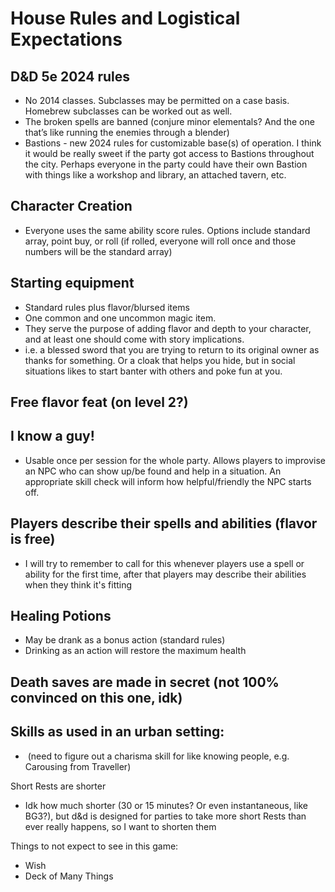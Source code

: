 # House Rules and Logistical Expectations

## D&D 5e 2024 rules

- No 2014 classes. Subclasses may be permitted on a case basis. Homebrew subclasses can be worked out as well.
- The broken spells are banned (conjure minor elementals? And the one that’s like running the enemies through a blender)
- Bastions - new 2024 rules for customizable base(s) of operation. I think it would be really sweet if the party got access to Bastions throughout the city. Perhaps everyone in the party could have their own Bastion with things like a workshop and library, an attached tavern, etc.

## Character Creation

- Everyone uses the same ability score rules. Options include standard array, point buy, or roll (if rolled, everyone will roll once and those numbers will be the standard array)

## Starting equipment

- Standard rules plus flavor/blursed items
- One common and one uncommon magic item.
- They serve the purpose of adding flavor and depth to your character, and at least one should come with story implications.
- i.e. a blessed sword that you are trying to return to its original owner as thanks for something. Or a cloak that helps you hide, but in social situations likes to start banter with others and poke fun at you.

## Free flavor feat (on level 2?)

## I know a guy!

- Usable once per session for the whole party. Allows players to improvise an NPC who can show up/be found and help in a situation. An appropriate skill check will inform how helpful/friendly the NPC starts off.

## Players describe their spells and abilities (flavor is free)

- I will try to remember to call for this whenever players use a spell or ability for the first time, after that players may describe their abilities when they think it's fitting

## Healing Potions

- May be drank as a bonus action (standard rules)
- Drinking as an action will restore the maximum health

## Death saves are made in secret (not 100% convinced on this one, idk)

## Skills as used in an urban setting:

-  (need to figure out a charisma skill for like knowing people, e.g. Carousing from Traveller)

Short Rests are shorter

- Idk how much shorter (30 or 15 minutes? Or even instantaneous, like BG3?), but d&d is designed for parties to take more short Rests than ever really happens, so I want to shorten them

Things to not expect to see in this game:

- Wish
- Deck of Many Things
